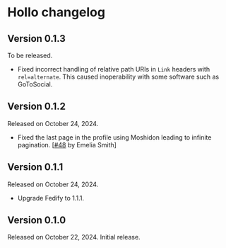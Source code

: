 Hollo changelog
===============

Version 0.1.3
-------------

To be released.

 -  Fixed incorrect handling of relative path URIs in `Link` headers with
    `rel=alternate`.  This caused inoperability with some software such as
    GoToSocial.


Version 0.1.2
-------------

Released on October 24, 2024.

 -  Fixed the last page in the profile using Moshidon leading to infinite
    pagination.  [[#48] by  Emelia Smith]

[#48]: https://github.com/dahlia/hollo/issues/48


Version 0.1.1
-------------

Released on October 24, 2024.

 -  Upgrade Fedify to 1.1.1.


Version 0.1.0
-------------

Released on October 22, 2024.  Initial release.
